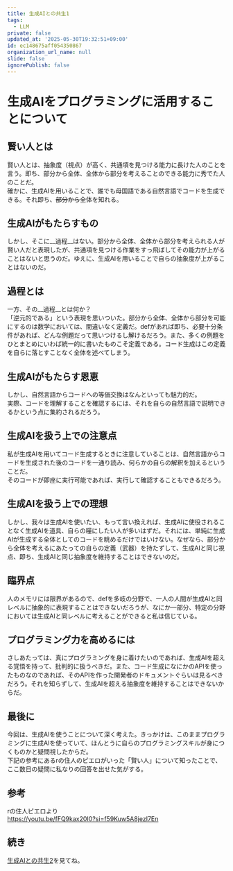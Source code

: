 ```yaml
---
title: 生成AIとの共生1
tags:
  - LLM
private: false
updated_at: '2025-05-30T19:32:51+09:00'
id: ec148675aff054350867
organization_url_name: null
slide: false
ignorePublish: false
---
```


<!--
Copyright (c) 2025 Takaya Maekawa
This file is distributed under the terms of the Creative Commons Attribution-NonCommercial-ShareAlike 4.0 International License.
See the LICENSE file in the source directory for details.
(https://creativecommons.org/licenses/by-nc-sa/4.0/)
-->

# 生成AIをプログラミングに活用することについて

## 賢い人とは
賢い人とは、抽象度（視点）が高く、共通項を見つける能力に長けた人のことを言う。即ち、部分から全体、全体から部分を考えることのできる能力に秀でた人のことだ。  
確かに、生成AIを用いることで、誰でも母国語である自然言語でコードを生成できる。それ即ち、~~部分から~~全体を知れる。

## 生成AIがもたらすもの
しかし、そこに__過程__はない。部分から全体、全体から部分を考えられる人が賢い人だと表現したが、共通項を見つける作業をすっ飛ばしてその能力が上がることはないと思うのだ。ゆえに、生成AIを用いることで自らの抽象度が上がることはないのだ。

## 過程とは
一方、その__過程__とは何か？  
「逆元的である」という表現を思いついた。部分から全体、全体から部分を可能にするのは数学においては、間違いなく定義だ。defがあれば即ち、必要十分条件があれば、どんな例題だって思いつけるし解けるだろう。また、多くの例題をひとまとめにいわば統一的に書いたものこそ定義である。コード生成はこの定義を自らに落とすことなく全体を述べてしまう。  

## 生成AIがもたらす恩恵
しかし、自然言語からコードへの等価交換はなんといっても魅力的だ。  
実際、コードを理解することを確認するには、それを自らの自然言語で説明できるかという点に集約されるだろう。

## 生成AIを扱う上での注意点
私が生成AIを用いてコード生成するときに注意していることは、自然言語からコードを生成された後のコードを一通り読み、何らかの自らの解釈を加えるということだ。  
そのコードが即座に実行可能であれば、実行して確認することもできるだろう。

## 生成AIを扱う上での理想
しかし、我々は生成AIを使いたい、もって言い換えれば、生成AIに使役されることなく生成AIを道具、自らの糧にしたい人が多いはずだ。それには、単純に生成AIが生成する全体としてのコードを眺めるだけではいけない。なぜなら、部分から全体を考えるにあたっての自らの定義（武器）を持たずして、生成AIと同じ視点、即ち、生成AIと同じ抽象度を維持することはできないのだ。

## 臨界点
人のメモリには限界があるので、defを多岐の分野で、一人の人間が生成AIと同レベルに抽象的に表現することはできないだろうが、なにか一部分、特定の分野においては生成AIと同レベルに考えることができると私は信じている。

## プログラミング力を高めるには
さしあたっては、真にプログラミングを身に着けたいのであれば、生成AIを超える覚悟を持って、批判的に扱うべきだ。また、コード生成になにかのAPIを使ったものなのであれば、そのAPIを作った開発者のドキュメントぐらいは見るべきだろう。それを知らずして、生成AIを超える抽象度を維持することはできないからだ。

## 最後に
今回は、生成AIを使うことについて深く考えた。きっかけは、このままプログラミングに生成AIを使っていて、ほんとうに自らのプログラミングスキルが身につくものかと疑問視したからだ。  
下記の参考にあるrの住人のピエロがいった「賢い人」について知ったことで、ここ数日の疑問に私なりの回答を出せた気がする。

## 参考
rの住人ピエロより  
https://youtu.be/fFQ9kax20I0?si=f59Kuw5A8jezI7En

## 続き
[生成AIとの共生2](https://maekawa.dev/posts/8821/)を見てね。
